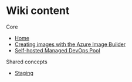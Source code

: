 # Wiki content

Core
- [Home](./Home)
- [Creating images with the Azure Image Builder](./Creating%20images%20with%20the%20Azure%20Image%20Builder)
- [Self-hosted Managed DevOps Pool](./Self-hosted%20Azure%20DevOps%20Virtual%20Machine%20Scale%20Set%20Agents)

Shared concepts
- [Staging](./Staging)
